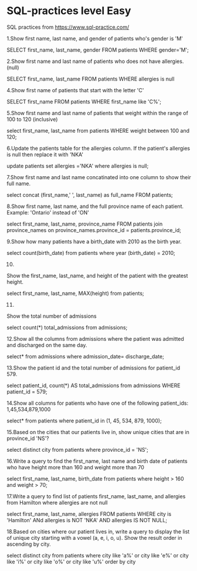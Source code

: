 # SQL-practices level Easy
SQL practices from https://www.sql-practice.com/

1.Show first name, last name, and gender of patients who's gender is 'M'

SELECT first_name, last_name, gender
FROM patients
WHERE gender='M';

2.Show first name and last name of patients who does not have allergies. (null)

SELECT first_name, last_name
FROM patients
WHERE allergies is null

4.Show first name of patients that start with the letter 'C'

SELECT first_name
FROM patients
WHERE first_name like 'C%';

5.Show first name and last name of patients that weight within the range of 100 to 120 (inclusive)

select first_name, last_name
from patients
WHERE weight between 100 and 120;

6.Update the patients table for the allergies column. If the patient's allergies is null then replace it with 'NKA'

update patients
set allergies ='NKA'
where allergies is null;

7.Show first name and last name concatinated into one column to show their full name.

select concat (first_name,' ', last_name) as full_name
FROM patients;

8.Show first name, last name, and the full province name of each patient.
Example: 'Ontario' instead of 'ON'

select first_name, last_name, province_name
FROM patients
join province_names 
on province_names.province_id = patients.province_id;

9.Show how many patients have a birth_date with 2010 as the birth year.

select count(birth_date)
from patients
where year (birth_date) = 2010;

10.
Show the first_name, last_name, and height of the patient with the greatest height.

select first_name, last_name, MAX(height)
from patients;

11.
Show the total number of admissions

select count(*) total_admissions
from admissions;

12.Show all the columns from admissions where the patient was admitted and discharged on the same day.

select*
from admissions
where admission_date= discharge_date;

13.Show the patient id and the total number of admissions for patient_id 579.

select patient_id,
count(*) AS  total_admissions
from admissions
WHERE patient_id = 579;

14.Show all columns for patients who have one of the following patient_ids:
1,45,534,879,1000

select*
from patients
 where patient_id in (1, 45, 534, 879, 1000);
 
 15.Based on the cities that our patients live in, show unique cities that are in province_id 'NS'?
 
 select distinct city
from patients
where province_id = 'NS';

16.Write a query to find the first_name, last name and birth date of patients who have height more than 160 and weight more than 70

select first_name, last_name, birth_date
from patients
where height > 160 and weight > 70;

17.Write a query to find list of patients first_name, last_name, and allergies from Hamilton where allergies are not null

select first_name, last_name, allergies
FROM patients
WHERE city is 'Hamilton' ANd allergies is NOT 'NKA' AND allergies IS NOT NULL;

18.Based on cities where our patient lives in, write a query to display the list of unique city starting with a vowel (a, e, i, o, u). Show the result order in ascending by city.

select distinct city
from patients
where
  city like 'a%'
  or city like 'e%'
  or city like 'i%'
  or city like 'o%'
  or city like 'u%'
order by city





































































